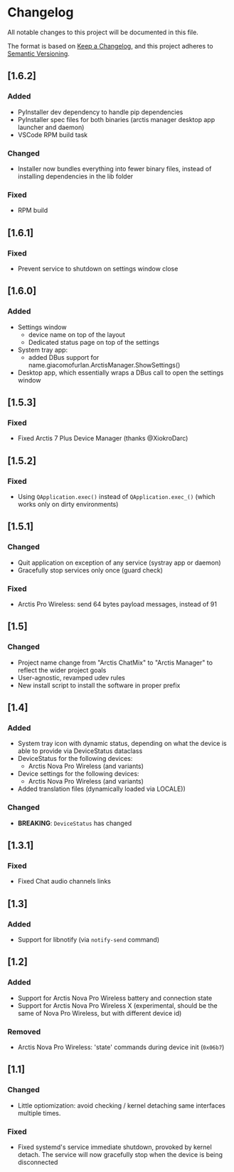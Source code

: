 # Changelog

All notable changes to this project will be documented in this file.

The format is based on [Keep a Changelog](https://keepachangelog.com/en/1.1.0/),
and this project adheres to [Semantic Versioning](https://semver.org/spec/v2.0.0.html).

## [1.6.2]

### Added

- PyInstaller dev dependency to handle pip dependencies
- PyInstaller spec files for both binaries (arctis manager desktop app launcher and daemon)
- VSCode RPM build task

### Changed

- Installer now bundles everything into fewer binary files, instead of installing dependencies in the lib folder

### Fixed

- RPM build

## [1.6.1]

### Fixed

- Prevent service to shutdown on settings window close

## [1.6.0]

### Added

- Settings window
  - device name on top of the layout
  - Dedicated status page on top of the settings
- System tray app:
  - added DBus support for name.giacomofurlan.ArctisManager.ShowSettings()
- Desktop app, which essentially wraps a DBus call to open the settings window

## [1.5.3]

### Fixed

- Fixed Arctis 7 Plus Device Manager (thanks @XiokroDarc)

## [1.5.2]

### Fixed

- Using `QApplication.exec()` instead of `QApplication.exec_()` (which works only on dirty environments)

## [1.5.1]

### Changed

- Quit application on exception of any service (systray app or daemon)
- Gracefully stop services only once (guard check)

### Fixed

- Arctis Pro Wireless: send 64 bytes payload messages, instead of 91

## [1.5]

### Changed

- Project name change from "Arctis ChatMix" to "Arctis Manager" to reflect the wider project goals
- User-agnostic, revamped udev rules
- New install script to install the software in proper prefix

## [1.4]

### Added

- System tray icon with dynamic status, depending on what the device is able to provide via DeviceStatus dataclass
- DeviceStatus for the following devices:
  - Arctis Nova Pro Wireless (and variants)
- Device settings for the following devices:
  - Arctis Nova Pro Wireless (and variants)
- Added translation files (dynamically loaded via LOCALE))

### Changed

- **BREAKING**: `DeviceStatus` has changed

## [1.3.1]

### Fixed

- Fixed Chat audio channels links

## [1.3]

### Added

- Support for libnotify (via `notify-send` command)

## [1.2]

### Added

- Support for Arctis Nova Pro Wireless battery and connection state
- Support for Arctis Nova Pro Wireless X (experimental, should be the same of Nova Pro Wireless, but with different device id)

### Removed

- Arctis Nova Pro Wireless: 'state' commands during device init (`0x06b7`)

## [1.1]

### Changed

- Little optiomization: avoid checking / kernel detaching same interfaces multiple times.

### Fixed

- Fixed systemd's service immediate shutdown, provoked by kernel detach. The service will now gracefully stop when the device is being disconnected
